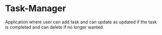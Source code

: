 # Task-Manager
Application where user can add task and can update as updated if the task is completed and can delete if no longer wanted
